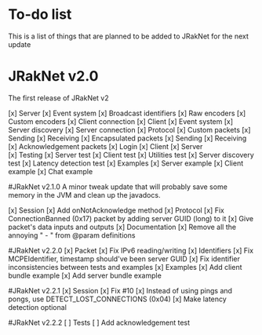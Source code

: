 # To-do list
This is a list of things that are planned to be added to JRakNet for the next update

# JRakNet v2.0
The first release of JRakNet v2

[x] Server
	[x] Event system
	[x] Broadcast identifiers
		[x] Raw encoders
		[x] Custom encoders
	[x] Client connection
[x] Client
	[x] Event system
	[x] Server discovery
	[x] Server connection
[x] Protocol
	[x] Custom packets
		[x] Sending
		[x] Receiving
	[x] Encapsulated packets
		[x] Sending
		[x] Receiving
	[x] Acknowledgement packets
	[x] Login
		[x] Client
		[x] Server		
[x] Testing
	[x] Server test
	[x] Client test
	[x] Utilities test
	[x] Server discovery test
	[x] Latency detection test
	[x] Examples
		[x] Server example
		[x] Client example
		[x] Chat example
		
#JRakNet v2.1.0
A minor tweak update that will probably save some memory in the JVM and clean up the javadocs.

[x] Session
	[x] Add onNotAcknowledge method
[x] Protocol
	[x] Fix ConnectionBanned (0x17) packet by adding server GUID (long) to it
	[x] Give packet's data inputs and outputs
[x] Documentation
	[x] Remove all the annoying " - " from @param definitions
	
#JRakNet v2.2.0
[x] Packet
	[x] Fix IPv6 reading/writing
[x] Identifiers
	[x] Fix MCPEIdentifier, timestamp should've been server GUID
	[x] Fix identifier inconsistencies between tests and examples
[x] Examples
	[x] Add client bundle example
	[x] Add server bundle example
	
#JRakNet v2.2.1
[x] Session
	[x] Fix #10
	[x] Instead of using pings and pongs, use DETECT_LOST_CONNECTIONS (0x04)
	[x] Make latency detection optional

#JRakNet v2.2.2
[ ] Tests
	[ ] Add acknowledgement test